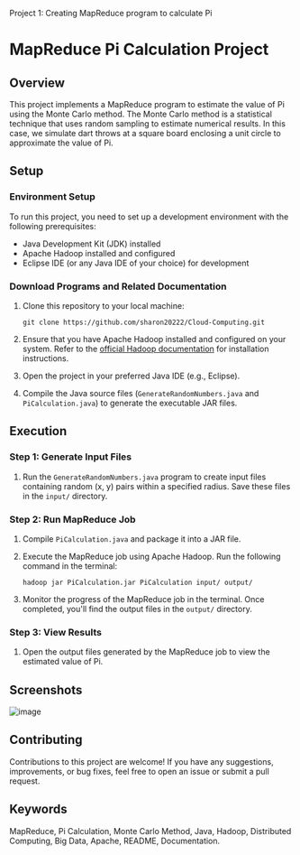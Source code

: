 Project 1: Creating MapReduce program to calculate Pi


# MapReduce Pi Calculation Project

## Overview

This project implements a MapReduce program to estimate the value of Pi using the Monte Carlo method. The Monte Carlo method is a statistical technique that uses random sampling to estimate numerical results. In this case, we simulate dart throws at a square board enclosing a unit circle to approximate the value of Pi.

## Setup

### Environment Setup

To run this project, you need to set up a development environment with the following prerequisites:

- Java Development Kit (JDK) installed
- Apache Hadoop installed and configured
- Eclipse IDE (or any Java IDE of your choice) for development

### Download Programs and Related Documentation

1. Clone this repository to your local machine:
   ```
   git clone https://github.com/sharon20222/Cloud-Computing.git
   ```

2. Ensure that you have Apache Hadoop installed and configured on your system. Refer to the [official Hadoop documentation](https://hadoop.apache.org/docs/) for installation instructions.

3. Open the project in your preferred Java IDE (e.g., Eclipse).

4. Compile the Java source files (`GenerateRandomNumbers.java` and `PiCalculation.java`) to generate the executable JAR files.

## Execution

### Step 1: Generate Input Files

1. Run the `GenerateRandomNumbers.java` program to create input files containing random (x, y) pairs within a specified radius. Save these files in the `input/` directory.

### Step 2: Run MapReduce Job

1. Compile `PiCalculation.java` and package it into a JAR file.

2. Execute the MapReduce job using Apache Hadoop. Run the following command in the terminal:
   ```
   hadoop jar PiCalculation.jar PiCalculation input/ output/
   ```

3. Monitor the progress of the MapReduce job in the terminal. Once completed, you'll find the output files in the `output/` directory.

### Step 3: View Results

1. Open the output files generated by the MapReduce job to view the estimated value of Pi.

## Screenshots
![image](https://github.com/Sharon20222/Cloud-Computing/assets/117090659/ee4c6b05-d393-4705-9972-2de4ef702243)

## Contributing

Contributions to this project are welcome! If you have any suggestions, improvements, or bug fixes, feel free to open an issue or submit a pull request.

## Keywords

MapReduce, Pi Calculation, Monte Carlo Method, Java, Hadoop, Distributed Computing, Big Data, Apache, README, Documentation.
```

